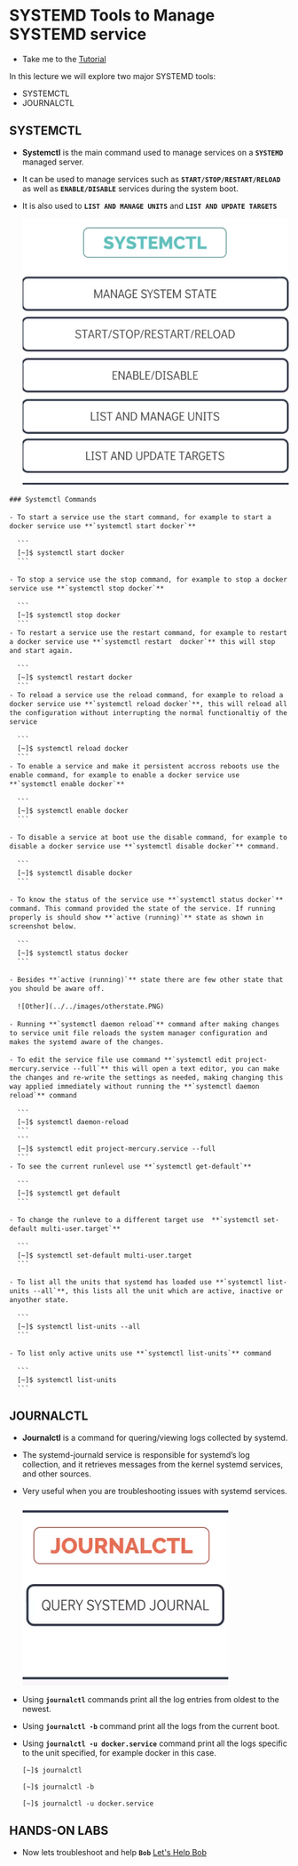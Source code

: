 # SYSTEMD Tools to Manage SYSTEMD service

  - Take me to the [Tutorial](https://kodekloud.com/topic/systemd-tools/)

  In this lecture we will explore two major SYSTEMD tools:
  - SYSTEMCTL
  - JOURNALCTL

  ## SYSTEMCTL

   - __Systemctl__ is the main command used to manage services on a **`SYSTEMD`** managed server.
   - It can be used to manage services such as **`START/STOP/RESTART/RELOAD`** as well as **`ENABLE/DISABLE`** services
     during the system boot.
   - It is also used to **`LIST AND MANAGE UNITS`** and **`LIST AND UPDATE TARGETS`**
   
      ![Systemctl](../../images/systemctl.png)

    ### Systemctl Commands 

    - To start a service use the start command, for example to start a docker service use **`systemctl start docker`**
    
      ```
      [~]$ systemctl start docker
      ```

    - To stop a service use the stop command, for example to stop a docker service use **`systemctl stop docker`**
    
      ```
      [~]$ systemctl stop docker
      ```
    - To restart a service use the restart command, for example to restart a docker service use **`systemctl restart  docker`** this will stop and start again.

      ```
      [~]$ systemctl restart docker
      ```
    - To reload a service use the reload command, for example to reload a docker service use **`systemctl reload docker`**, this will reload all the configuration without interrupting the normal functionaltiy of the service
    
      ```
      [~]$ systemctl reload docker
      ```
    - To enable a service and make it persistent accross reboots use the enable command, for example to enable a docker service use **`systemctl enable docker`**
      
      ```
      [~]$ systemctl enable docker
      ```

    - To disable a service at boot use the disable command, for example to disable a docker service use **`systemctl disable docker`** command.
      
      ```
      [~]$ systemctl disable docker
      ```

    - To know the status of the service use **`systemctl status docker`** command. This command provided the state of the service. If running properly is should show **`active (running)`** state as shown in screenshot below.
    
      ```
      [~]$ systemctl status docker
      ```

    - Besides **`active (running)`** state there are few other state that you should be aware off.
        
      ![Other](../../images/otherstate.PNG)

    - Running **`systemctl daemon reload`** command after making changes to service unit file reloads the system manager configuration and makes the systemd aware of the changes. 

    - To edit the service file use command **`systemctl edit project-mercury.service --full`** this will open a text editor, you can make the changes and re-write the settings as needed, making changing this way applied immediately without running the **`systemctl daemon reload`** command
      
      ```
      [~]$ systemctl daemon-reload
      ```
      ```
      [~]$ systemctl edit project-mercury.service --full
      ```
    - To see the current runlevel use **`systemctl get-default`**
      
      ```
      [~]$ systemctl get default
      ```

    - To change the runleve to a different target use  **`systemctl set-default multi-user.target`**
      
      ```
      [~]$ systemctl set-default multi-user.target
      ```

    - To list all the units that systemd has loaded use **`systemctl list-units --all`**, this lists all the unit which are active, inactive or anyother state.
      
      ```
      [~]$ systemctl list-units --all
      ```

    - To list only active units use **`systemctl list-units`** command
      
      ```
      [~]$ systemctl list-units
      ```
        

  ## JOURNALCTL

   - __Journalctl__ is a command for quering/viewing logs collected by systemd.
   - The systemd-journald service is responsible for systemd’s log collection, and it retrieves messages from the kernel    systemd services, and other sources.
   - Very useful when you are troubleshooting issues with systemd services.
     
      ![Journalctl](../../images/journalctl.png)

   - Using **`journalctl`** commands print all the log entries from oldest to the newest.
   - Using **`journalctl -b`** command print all the logs from the current boot.
   - Using **`journalctl -u docker.service`** command print all the logs specific to the unit specified, for example docker in this case.

      ```
      [~]$ journalctl
      ```

      ```
      [~]$ journalctl -b
      ```      

      ```
      [~]$ journalctl -u docker.service 
      ```
## HANDS-ON LABS

  - Now lets troubleshoot and help **`Bob`** [Let's Help Bob](https://kodekloud.com/courses/the-linux-basics-course/lectures/17074647)